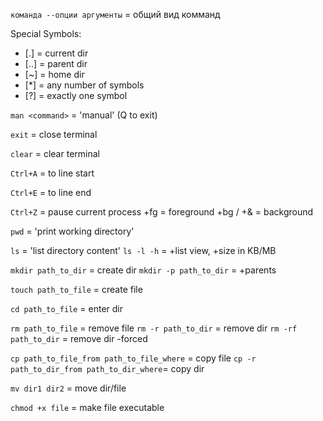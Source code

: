 `команда --опции аргументы` = общий вид комманд

Special Symbols:
- [.] = current dir
- [..] = parent dir
- [~] = home dir
- [*] = any number of symbols
- [?] = exactly one symbol


`man <command>` = 'manual' (Q to exit)

`exit` = close terminal

`clear` = clear terminal

`Ctrl+A` = to line start

`Ctrl+E` = to line end

`Ctrl+Z` = pause current process
 +fg = foreground
 +bg / +& = background


`pwd` = 'print working directory'

`ls` = 'list directory content'
`ls -l -h` = +list view, +size in KB/MB

`mkdir path_to_dir` = create dir
`mkdir -p path_to_dir` = +parents

`touch path_to_file` = create file

`cd path_to_file` = enter dir

`rm path_to_file` = remove file
`rm -r path_to_dir` = remove dir
`rm -rf path_to_dir` = remove dir -forced

`cp path_to_file_from path_to_file_where` = copy file
`cp -r path_to_dir_from path_to_dir_where`= copy dir

`mv dir1 dir2` = move dir/file


`chmod +x file` = make file executable
